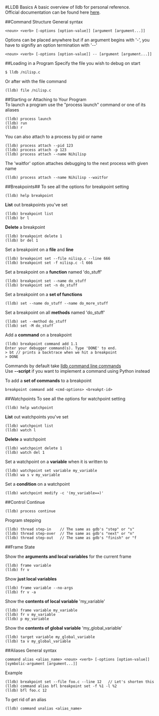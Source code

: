 #LLDB Basics
A basic overview of lldb for personal reference.  
Official documentation can be found here <a href="http://lldb.llvm.org/">here</a>.

##Command Structure
General syntax  
```
<noun> <verb> [-options [option-value]] [argument [argument...]]
```  
  
Options can be placed anywhere but if an argument begins with '-', you have to signifiy an option termination with '--'  
```
<noun> <verb> [-options [option-value]] -- [argument [argument...]]
```

##Loading in a Program
Specify the file you wish to debug on start  
```
$ lldb /nilisp.c
```  
  
Or after with the file command  
```
(lldb) file /nilisp.c
```  
  
##Starting or Attaching to Your Program  
To launch a program use the "process launch" command or one of its aliases
```
(lldb) process launch
(lldb) run
(lldb) r
```  
  
You can also attach to a process by pid or name  
```
(lldb) process attach --pid 123
(lldb) process attach -p 123
(lldb) process attach --name Nihilisp
```  
  
The 'waitfor' option attaches debugging to the next process with given name  
```
(lldb) process attach --name Nihilisp --waitfor
```

##Breakpoints##
To see all the options for breakpoint setting  
```
(lldb) help breakpoint
```  

**List** out breakpoints you've set  
```
(lldb) breakpoint list
(lldb) br l
```

**Delete** a breakpoint  
```
(lldb) breakpoint delete 1
(lldb) br del 1
```

Set a breakpoint on a **file** and **line**  
```
(lldb) breakpoint set --file nilisp.c --line 666
(lldb) breakpoint set -f nilisp.c -l 666
```

Set a breakpoint on a **function** named 'do_stuff'
```
(lldb) breakpoint set --name do_stuff
(lldb) breakpoint set -n do_stuff
```

Set a breakpoint on a **set of functions**  
```
(lldb) set --name do_stuff --name do_more_stuff
```

Set a breakpoint on all **methods** named 'do_stuff'  
```
(lldb) set --method do_stuff
(lldb) set -M do_stuff
```

Add a **command** on a breakpoint  
```
(lldb) breakpoint command add 1.1
Enter your debugger command(s). Type 'DONE' to end.
> bt // prints a backtrace when we hit a breakpoint
> DONE
```

Commands by default take <a href="http://lldb.llvm.org/lldb-gdb.html">lldb command line commands</a>  
Use **--script** if you want to implement a command using Python instead  
  
To add a **set of commands** to a breakpoint
```
breakpoint command add <cmd-options> <breakpt-id>
```

##Watchpoints
To see all the options for watchpoint setting  
```
(lldb) help watchpoint
```

**List** out watchpoints you've set  
```
(lldb) watchpoint list
(lldb) watch l
```

**Delete** a watchpoint  
```
(lldb) watchpoint delete 1
(lldb) watch del 1
```

Set a watchpoint on a **variable** when it is written to  
```
(lldb) watchpoint set variable my_variable
(lldb) wa s v my_variable
```

Set a **condition** on a watchpoint  
```
(lldb) watchpoint modify -c '(my_variable==)'
```

##Control
Continue
```
(lldb) process continue
```

Program stepping  
```
(lldb) thread step-in    // The same as gdb's "step" or "s"
(lldb) thread step-over  // The same as gdb's "next" or "n"
(lldb) thread step-out   // The same as gdb's "finish" or "f
```

##Frame State

Show the **arguments and local variables** for the current frame  
```
(lldb) frame variable
(lldb) fr v
```

Show **just local variables**  
```
(lldb) frame variable --no-args
(lldb) fr v -a
```

Show the **contents of local variable** 'my_variable'  
```
(lldb) frame variable my_variable
(lldb) fr v my_variable
(lldb) p my_variable
```

Show the **contents of global variable** 'my_global_variable'  
```
(lldb) target variable my_global_variable
(lldb) ta v my_global_variable
```

##Aliases
General syntax  
```
command alias <alias_name> <noun> <verb> [-options [option-value]] [symbolic-argument [argument...]]
```

Example  
```
(lldb) breakpoint set --file foo.c --line 12   // Let's shorten this
(lldb) command alias bfl breakpoint set -f %1 -l %2
(lldb) bfl foo.c 12
```

To get rid of an alias  
```
(lldb) command unalias <alias_name>
```
